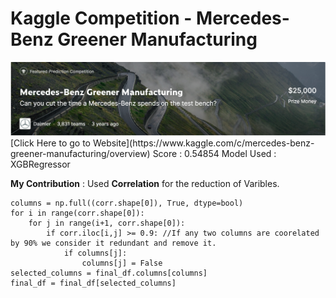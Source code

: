 # Kaggle Competition - Mercedes-Benz Greener Manufacturing 
<img src="https://github.com/saptakbhadra/mercedesbenzKgle/blob/master/MercedesKaggle.PNG" alt=".." title="Mercedes Benz"/>
[Click Here to go to Website](https://www.kaggle.com/c/mercedes-benz-greener-manufacturing/overview)
Score : 0.54854
Model Used : XGBRegressor

**My Contribution** : Used **Correlation** for the reduction of Varibles.
```
columns = np.full((corr.shape[0]), True, dtype=bool)
for i in range(corr.shape[0]):
    for j in range(i+1, corr.shape[0]):
        if corr.iloc[i,j] >= 0.9: //If any two columns are coorelated by 90% we consider it redundant and remove it.
            if columns[j]:
                columns[j] = False
selected_columns = final_df.columns[columns]
final_df = final_df[selected_columns]
```

